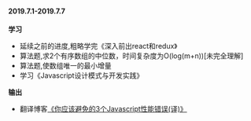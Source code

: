 #### 2019.7.1-2019.7.7
**学习**
+ 延续之前的进度,粗略学完《深入前出react和redux》
+ 算法题,求2个有序数组的中位数，时间复杂度为O(log(m+n))[未完全理解]
+ 算法题,使数组唯一的最小增量
+ 学习《Javascript设计模式与开发实践》

**输出**
+ 翻译博客[《你应该避免的3个Javascript性能错误(译)》](https://juejin.im/post/5d1b2f7fe51d454f72302560)